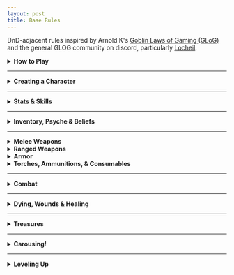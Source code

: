 ```yaml
---
layout: post
title: Base Rules
---
```


DnD-adjacent rules inspired by Arnold K's [Goblin Laws of Gaming (GLoG)](http://goblinpunch.blogspot.com/2020/04/lair-of-lamb-final.html) and the general GLOG community on discord, particularly [Locheil](https://nothicseye.blogspot.com/).

<details markdown="1">
<summary><b>How to Play</b></summary>
The referee describes a situation, and you tell what your character would do in that context. The referee might ask you to **roll** a 20-faced die and add a number from your character sheet to the roll to see if you succeed in your action. If the situation is **easy**, the result must be above 10 to succeed, if it's **normal**, you have to beat 15, and if it's **hard**, 20. Either way, the referee describes the new situation, and so on. 

Sometimes, the referee might tell you that the situation gives you **advantage** or **disadvantage**. Rolling with advantage means you roll twice and choose the best result. Disadvantage is the opposite.

That's it!
</details>

---

<details markdown="1">
<summary><b>Creating a Character</b></summary>
You have three main stats: **Fortitude**, **Dexterity**, and **Willpower**. Roll 1D6+2 for each to determine their value.

You also have as many **Hit Points** as your Fortitude score.

You can have as many things in your **Inventory** as twice your Fortitude score. <br>
You can have as many things in your **Psyche** as twice your Willpower score.

Choose a [**Character Class**](https://saltygoo.github.io/classes/). Add the class’s starting equipment to your Inventory, its skills and spells to your Psyche and the class' _Template A_ abilities to your character sheet.

Voilà!
</details>

---

<details markdown="1">
<summary><b>Stats & Skills</b></summary>

Your stats and skills cannot be higher than 10. If a stat becomes 0, you become paralyzed.

<ins>**Fortitude**</ins> represents your physical prowess. You roll it for strength and endurance-related feats.

<ins>**Dexterity**</ins> represents your grace and reflexes. You roll it for mobility feats like climbing, jumping and running away, and also to dodge attacks and hit things.

<ins>**Willpower**</ins> represents your mind and personality. You roll it for social interactions, but also to resist spells and overwhelming emotions such as fear.

<details markdown="1">
<summary><i>Example: Using a Stat</i></summary>
*Beau is running away from a troll. He rolls a D20 and adds his Dexterity for a total of 17. This is higher than 15 and means that Beau is out of reach in another location of his choice. However, Gretchen, Beau's ally, rolled 12. That means she hasn't escaped the troll, and both of them will have to keep fighting in the next room in the dungeon.*
</details>

A <ins>**Skill**</ins> can be anything (flower arrangement, swordplay, etc.) and starts with a value of 5. When asked to roll for an action, you can use one of your skills instead of the stat the referee tells you to use if it would thematically make sense. Your skills are stored in your **Psyche**.

<details markdown="1">
<summary><i>Example: Using a Skill</i></summary>
*Beau has 3 points of Willpower and 5 points of a skill named "Swamp Dweller". When trying to parley with a troll, the referee asks him to roll Willpower, but Beau argues that his Swamp Dweller skill makes as much sense to use. The referee agrees and Beau adds 5 to his roll instead of 3.*
</details>

<ins>**Hit Points**</ins> (or HP) is the amount of damage you can take before getting Wounded.

<ins>**Armor**</ins> is the amount of damage you ignore when an attack hits you. You have 0 armor by default.
</details>

---

<details markdown="1">
<summary><b>Inventory, Psyche & Beliefs</b></summary>

<ins>**Inventory**</ins>. You have as many slots as twice your Fortitude. Inventory slots can be filled with objects, but also get filled with the Scars and mutations you gain along the way. You gain Scars when you get Wounded and they can only be removed by magic.

Small items like potions and daggers can be stacked in your inventory in packs of 3 of the same type. It takes your turn to retrieve an item during combat unless it is in your first 3 slots.

<ins>**Psyche**</ins>. You have as many slots as twice your Willpower. Psyche slots can be filled with Skills, Spells, Followers and Beliefs, but also with emotional scars you gain along the way. You gain scars when you get Wounded.

You cannot go above your psyche slot limit, but you can always forget a Skill, a Spell, or a Belief, or send a follower back home. You can’t, however, get rid of a scar like that.

You can have as many **Beliefs** as you want, and they can be anything. You can change them and add more each time you level up. At the end of a game session, if you have taken a risk for one of your beliefs, you can increase one of your skills by 1. If a Skill reaches a score of 10 this way, you can remove one emotional scar.

<details markdown="1">
<summary><i>Example: Using a Belief</i></summary>
*Gretchen is fighting a dangerous troll. Her teammate Beau decides to leave his hiding spot to come to her rescue because he believes in selflessness. At the end of the session, he can increase one of his skills by 1 as a reward for having acted upon his Belief.*
</details>
</details>

---

<details markdown="1">
<summary><b>Melee Weapons</b></summary>
<ins>Improvised (wine bottle, chair)</ins>
1D4 damage, can be thrown

<ins>Light (dagger, javelin)</ins>
1D6 damage, can be thrown

<ins>Medium (sword, axe)</ins>
1D8 damage, 1D10 with two hands

<ins>Heavy (greatsword, greataxe)</ins>
1D12 damage, needs two hands

<ins>Pole (spear, halberd)</ins>
1D8 damage, needs two hands, <br>
You have advantage when dodging melee attacks from creatures you've hit this turn
</details>

<details markdown="1">
<summary><b>Ranged Weapons</b></summary>
<ins>Light (darts)</ins>
1 damage, can attack twice

<ins>Medium (sling)</ins>
1D4 damage

<ins>Heavy (bow)</ins>
1D6 damage, needs two hands

<ins>Mechanical (crossbow, musket)</ins>
1D12 damage, needs two hands, <br>
must take one action to recharge
</details>

<details markdown="1">
<summary><b>Armor</b></summary>
Each worn piece of armor reduces damage by 1. <br> 
You can't swim, sneak or jump while wearing 3 or more pieces of armor.
</details>

<details markdown="1">
<summary><b>Torches, Ammunitions, & Consumables</b></summary>
Some items like **torches** have a finite use, represented by a D6. After 10 minutes of usage, roll the die. On a result of 1, the item is getting closer to depletion and the D6 becomes a D4. When you roll a 1 on the D4, you only have one use of the item left before it is depleted.

This system can be used for **ammunitions** too, in that case, instead of 10 minutes of usage, you roll after each battle where ammunition was used.
</details>

---

<details markdown="1">
<summary><b>Combat</b></summary>

<ins>**Turn Order:**</ins> You act before the monsters unless they have surprised you.

<ins>**Your Turn:**</ins> You can move nearby, speak and do one other action, like casting a spell or attacking.

<ins>**Attacking:**</ins> The referee will tell you if the target is easy, normal or hard to hit. Roll Dexterity. If you hit, roll your weapon’s damage die and the referee subtracts it from the target’s HP. Reducing a monster’s HP to 0 kills it. A die roll of 20 on an attack means double damage.

_On the monsters' turn, they might attack you. In this case, you'll have to dodge._

<ins>**Dodging:**</ins> The referee will tell you if the monster's attack is easy, normal or hard to dodge. Roll Dexterity to avoid it. A die roll of 1 on a dodge means double damage.

<details markdown="1">
<summary><i>Example: Combat</i></summary>
*Gretchen is fighting a dangerous troll. She acts first. On her turn, she yells at her teammate Beau to stop being a coward, swings her sword at the troll, and moves to the edge of a pit, hoping to lure the monster into a precarious position. The referee tells her to make a normal attack roll, so she rolls a D20 and adds her Dexterity hoping to get above 15. The result is 18, it's a hit! Her sword inflicts 1D8 points of damage to the troll, who is infuriated.*

*It's the troll's turn! The referee announces that the monster chases her to the edge of the pit and swings its club at her. She must dodge! She rolls a D20 and adds her Dexterity. 15! It is not enough to avoid the troll's powerful blow. The referee rolls the monster's damage: 8. Gretchen loses that many Hit Points, bring her to 0. She starts dying.*
</details>
</details>

---

<details markdown="1">
<summary><b>Dying, Wounds & Healing</b></summary>

<ins>**Dying:**</ins> When you reach 0 Hit Points, you start dying. While you are dying, you gain a **Wound** at the end of each of your turns. If you reach 10 Wounds, you die. Each point of damage you take while dying also gives you an extra Wound. 

While dying, you can spend your whole turn to attempt to stabilize. Make a hard Fortitude roll. On a success, you stop dying and have 1 HP. An ally that can reach you with an appropriate Skill or tool can spend their turn making a hard Willpower roll for the same effect. You also stop dying if you recover HP any other way.

Stabilizing does not heal your accumulated Wounds. Instead, you gain a **Scar**. You choose whether the scar will take an Inventory slot or a Psyche slot. As long as you have it, all your rolls against the danger that puts you in that situation easy rolls.

<ins>**Healing:**</ins> A 8 hours rest heals all HP losses and consumes 1 ration for the team.

Medical care heals all Wounds. Medical care happens when you end an adventure in a safe location with healers.

<details markdown="1">
<summary><i>Example: Dying</i></summary>
*Gretchen is dying from a troll attack. On her turn, she calls her ally Beau for help and tries to recover. She rolls 19 on her Fortitude roll. Failure! She gains one Wound.*

*Beau arrives at the scene. He has bandages and could try to stop the bleeding, but the troll is still there and one hit from it could kill Gretchen. He decides to try to push the troll down the nearby pit instead. Success! On her next turn, Gretchen fails her hard Fortitude roll again. She now has 2 wounds. Beau attempts to save her using bandages. He succeeds his hard Willpower roll! Gretchen stops dying, but still has 2 wounds until the end of the adventure.*

*Gretchen has a new Scar. She decides it is going to take an Inventory slot. From now on, she won’t be caught off-guard by a troll. All her rolls against them become easy.*
</details>
</details>

---

<details markdown="1">
<summary><b>Treasures</b></summary>

Each object you find has a certain value assigned by the referee:

- trash (worthless)
- mundane (bag of silver coins)
- valuable (bag of gold coins)
- treasure (bag of platinum coins)

A bag of coins takes an Inventory slot. When in town, you can trade items from one category for another in the same category (at the referee's discretion, just say what you are looking for). Alternatively, 4 mundane objects are worth 1 valuable, and 4 valuables are worth 1 treasure.
</details>

---

<details markdown="1">
<summary><b>Carousing!</b></summary>

When you are back to town after an adventure, it is time to spend your loot. Here are a few options:

<details markdown="1">
<summary><ins>Celebrate</ins></summary>
Get drunk and get known! For each Valuable spent in such way, you gain a hangover and a new random [friend](https://coinsandscrolls.blogspot.com/2017/06/osr-table-of-camp-followers.html) in town. This friend will do favours for you but stay in this town. If you end up spending the equivalent of a Treasure, one of your friends becomes a Follower and goes with you in your adventures, acting as a class-less character (until it levels up!). Followers take Psyche slots.
</details>

<details markdown="1">
<summary><ins>Build a Home</ins></summary>
Spending a Valuable this way will give you 1 piece of mundane furniture. If you end up spending the equivalent of a Treasure, you also become the owner of a 30' x 30' structure of the shape you want.
</details>

<details markdown="1">
<summary><ins>Train a Skill</ins></summary>
Spending a Valuable this way will let you increase one of your skills by 1. If you end up spending the equivalent of a Treasure, you can learn a new skill of your choice instead and put 5 points in it.
</details>

_Some options open up when you have access to specific things:_

<details markdown="1">
<summary><ins>Study a Spellbook</ins></summary>
You need a [Spellbook](/class/wizard#study) and a Treasure worth of materials to study magic. When you study, you choose which book you are studying, gain the knowledge contained in it and roll for one of its spells. If you already know the spell, roll again.
</details>

<details markdown="1">
<summary><ins>Craft with Materials</ins></summary>
You need raw materials (like the skin of a monster you’ve slain) to craft and spend as much loot as you want on tools. The object you craft can be anything made mainly with the provided materials. If you used mundane tools, the result will be mundane; if you spend valuable tools, the object will be special; and if you spend the equivalent of a treasure for the tools, it will be magical. Discuss what you want with the referee.
</details>

<details markdown="1">
<summary><ins>Tame a Captured Beast</ins></summary>
You need to have captured a feral [Beast](/list/monsters-beast). You must spend 1 valuable for each of its Hit Dice to make it one of your followers. Each extra valuable spent training the beast teaches it a one-word order. Otherwise, it only acts to eat or in self-defence.
</details>

<details markdown="1">
<summary><ins>Contact a Horror from Beyond</ins></summary>
You need to have an eldritch book or a way to contact an [Horror](/list/monsters-aberration). For each Valuable spent in this ritual, roll on the [mutation](https://coinsandscrolls.blogspot.com/2018/01/osr-1d500-biological-mutations.html) table, choose one of the results and add it to your Inventory. The specific horrors listed on this website have their own mutation tables with extra potential benefits.
</details>

<details markdown="1">
<summary><ins>Make a Pact with a Celestial Being</ins></summary>
You need to have a holy book or a way to contact a [Divine Creature](/list/monsters-celestial). For each Valuable spent in this ritual, roll on the Celestial Pact table in the divine creature's description, then choose among the quests and rewards your rolled. You become bound to both and lose your soul if you fail the quest.
</details>

<details markdown="1">
<summary><ins>Build a Construct</ins></summary>
You must have an instruction manual. Each [Construct](/list/monsters-construct) has specific instructions in their description, but it always requires magic and a lot of Treasures. On a success, you gain a very powerful follower. It is expected the party pools their resources together to craft a construct.
</details>

<details markdown="1">
<summary><ins>Bind an Elemental to You</ins></summary>
You need to have the core of an [Elemental Spirit](/list/monsters-elemental) and spend a Treasure in arcane materials. Roll on the binding table in the elemental's description. You also gain a Spell Dice.
</details>

</details>

---

<details markdown="1">
<summary><b>Leveling Up</b></summary>

You level up when you spend the equivalent of a Treasure in any of the carousing activities mentioned above. When you level up:

- Increase your HP by 2 (up to 20 total).
- Increase one of your stats by 1 (up to 10).
- Gain the next template of your class or take the first template of another class (up to 4 templates total).

</details>
